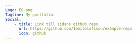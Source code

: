 ```yaml
---
Logo: EO.png
Tagline: My portfolio.
Social:
    - title: Link till sidans github repo.
      url: https://github.com/1emilolofsson/example-repo
      icon: github
---
```

